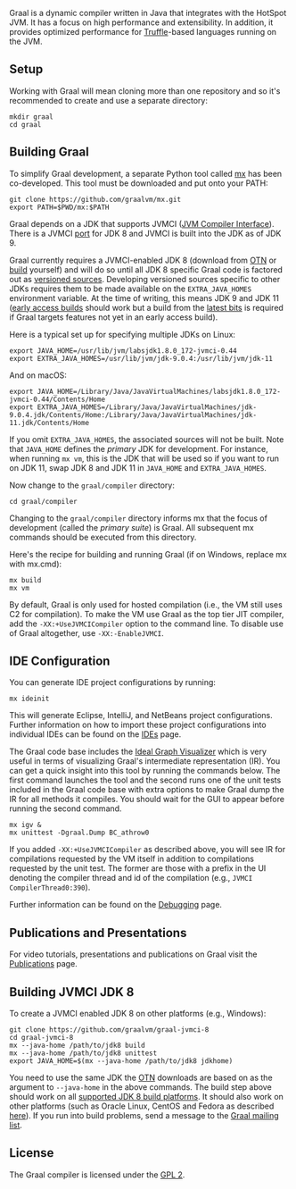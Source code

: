 Graal is a dynamic compiler written in Java that integrates with the HotSpot JVM. It has a focus on high performance and extensibility.
In addition, it provides optimized performance for [Truffle](https://github.com/graalvm/graal/tree/master/truffle)-based languages running on the JVM.

## Setup

Working with Graal will mean cloning more than one repository and so it's
recommended to create and use a separate directory:

```
mkdir graal
cd graal
```

## Building Graal

To simplify Graal development, a separate Python tool called [mx](https://github.com/graalvm/mx) has been co-developed.
This tool must be downloaded and put onto your PATH:

```
git clone https://github.com/graalvm/mx.git
export PATH=$PWD/mx:$PATH
```

Graal depends on a JDK that supports JVMCI ([JVM Compiler Interface](https://bugs.openjdk.java.net/browse/JDK-8062493)). There is a JVMCI
[port](https://github.com/graalvm/graal-jvmci-8) for JDK 8 and JVMCI is built into the JDK as of JDK 9.

Graal currently requires a JVMCI-enabled JDK 8 (download from [OTN](http://www.oracle.com/technetwork/oracle-labs/program-languages/downloads/index.html) or [build](#building-jvmci-jdk8) yourself) and will do so until all JDK 8 specific Graal code is factored out as [versioned sources](https://github.com/graalvm/mx#versioning-sources-for-different-jdk-releases).
Developing versioned sources specific to other JDKs requires them to be made
available on the `EXTRA_JAVA_HOMES` environment variable. At the time of writing, this means JDK 9
and JDK 11 ([early access builds](http://jdk.java.net/11/) should work but a build from
the [latest bits](http://hg.openjdk.java.net/jdk/jdk/) is required if Graal targets features not yet in an early access build).

Here is a typical set up for specifying multiple JDKs on Linux:
```
export JAVA_HOME=/usr/lib/jvm/labsjdk1.8.0_172-jvmci-0.44
export EXTRA_JAVA_HOMES=/usr/lib/jvm/jdk-9.0.4:/usr/lib/jvm/jdk-11
```
And on macOS:
```
export JAVA_HOME=/Library/Java/JavaVirtualMachines/labsjdk1.8.0_172-jvmci-0.44/Contents/Home
export EXTRA_JAVA_HOMES=/Library/Java/JavaVirtualMachines/jdk-9.0.4.jdk/Contents/Home:/Library/Java/JavaVirtualMachines/jdk-11.jdk/Contents/Home
```
If you omit `EXTRA_JAVA_HOMES`, the associated sources will not be built. Note that `JAVA_HOME` defines the *primary* JDK for development. For instance, when running `mx vm`, this is the JDK that will be used so if you want to run on JDK 11, swap JDK 8 and JDK 11 in `JAVA_HOME` and `EXTRA_JAVA_HOMES`.

Now change to the `graal/compiler` directory:

```
cd graal/compiler
```

Changing to the `graal/compiler` directory informs mx that the focus of development (called the _primary suite_) is Graal.
All subsequent mx commands should be executed from this directory.

Here's the recipe for building and running Graal (if on Windows, replace mx with mx.cmd):

```
mx build
mx vm
```

By default, Graal is only used for hosted compilation (i.e., the VM still uses C2 for compilation).
To make the VM use Graal as the top tier JIT compiler, add the `-XX:+UseJVMCICompiler` option to the command line.
To disable use of Graal altogether, use `-XX:-EnableJVMCI`.

## IDE Configuration

You can generate IDE project configurations by running:

```
mx ideinit
```

This will generate Eclipse, IntelliJ, and NetBeans project configurations.
Further information on how to import these project configurations into individual IDEs can be found on the [IDEs](docs/IDEs.md) page.

The Graal code base includes the [Ideal Graph Visualizer](http://ssw.jku.at/General/Staff/TW/igv.html) which is very useful in terms of visualizing Graal's intermediate representation (IR).
You can get a quick insight into this tool by running the commands below.
The first command launches the tool and the second runs one of the unit tests included in the Graal code base with extra options to make Graal dump the IR for all methods it compiles.
You should wait for the GUI to appear before running the second command.

```
mx igv &
mx unittest -Dgraal.Dump BC_athrow0
```

If you added `-XX:+UseJVMCICompiler` as described above, you will see IR for compilations requested by the VM itself in addition to compilations requested by the unit test.
The former are those with a prefix in the UI denoting the compiler thread and id of the compilation (e.g., `JVMCI CompilerThread0:390`).

Further information can be found on the [Debugging](docs/Debugging.md) page.

## Publications and Presentations

For video tutorials, presentations and publications on Graal visit the [Publications](../docs/Publications.md) page.

## Building JVMCI JDK 8

To create a JVMCI enabled JDK 8 on other platforms (e.g., Windows):

```
git clone https://github.com/graalvm/graal-jvmci-8
cd graal-jvmci-8
mx --java-home /path/to/jdk8 build
mx --java-home /path/to/jdk8 unittest
export JAVA_HOME=$(mx --java-home /path/to/jdk8 jdkhome)
```

You need to use the same JDK the [OTN](http://www.oracle.com/technetwork/oracle-labs/program-languages/downloads/index.html) downloads are based on as the argument to `--java-home` in the above commands.
The build step above should work on all [supported JDK 8 build platforms](https://wiki.openjdk.java.net/display/Build/Supported+Build+Platforms).
It should also work on other platforms (such as Oracle Linux, CentOS and Fedora as described [here](http://mail.openjdk.java.net/pipermail/graal-dev/2015-December/004050.html)).
If you run into build problems, send a message to the [Graal mailing list](http://mail.openjdk.java.net/mailman/listinfo/graal-dev).

## License

The Graal compiler is licensed under the [GPL 2](LICENSE.md).
